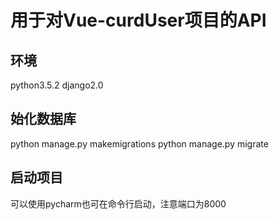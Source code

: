 # 用于对Vue-curdUser项目的API

## 环境
python3.5.2
django2.0

## 始化数据库
python manage.py makemigrations
python manage.py migrate

## 启动项目
可以使用pycharm也可在命令行启动，注意端口为8000


